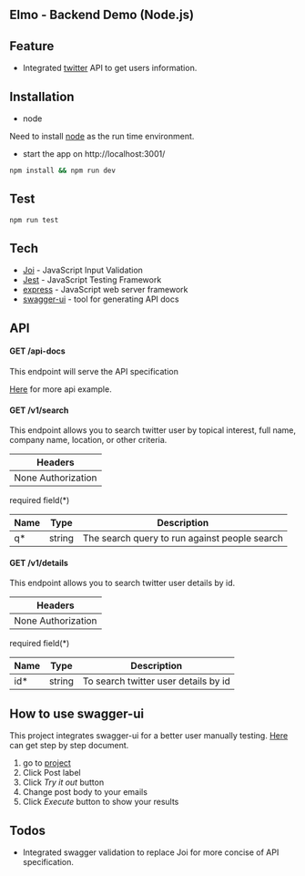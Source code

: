 ## Elmo - Backend Demo (Node.js)

## Feature

- Integrated [twitter](https://developer.twitter.com/en/docs/accounts-and-users/follow-search-get-users/api-reference/get-users-search) API to get users information.

## Installation

- node

Need to install [node](https://nodejs.org/en/download/) as the run time environment.

- start the app on http://localhost:3001/

```bash
npm install && npm run dev
```

## Test

```bash
npm run test
```

## Tech

- [Joi](https://www.npmjs.com/package/joi) - JavaScript Input Validation
- [Jest](https://jestjs.io/) - JavaScript Testing Framework
- [express](https://www.npmjs.com/package/express) - JavaScript web server framework
- [swagger-ui](https://www.npmjs.com/package/swagger-ui-express) - tool for generating API docs

## API

#### GET /api-docs

This endpoint will serve the API specification

[Here](http://localhost:3001/api-docs/) for more api example.

#### GET /v1/search

This endpoint allows you to search twitter user by topical interest, full name, company name, location, or other criteria.

| Headers            |
| ------------------ |
| None Authorization |

required field(\*)

| Name | Type   | Description                                   |
| ---- | ------ | --------------------------------------------- |
| q\*  | string | The search query to run against people search |

#### GET /v1/details

This endpoint allows you to search twitter user details by id.

| Headers            |
| ------------------ |
| None Authorization |

required field(\*)

| Name | Type   | Description                          |
| ---- | ------ | ------------------------------------ |
| id\* | string | To search twitter user details by id |

## How to use swagger-ui

This project integrates swagger-ui for a better user manually testing.
[Here](https://www.blazemeter.com/blog/getting-started-with-swagger-ui) can get step by step document.

1.  go to [project](http://localhost:3001/api-docs/)
1.  Click Post label
1.  Click _Try it out_ button
1.  Change post body to your emails
1.  Click _Execute_ button to show your results

## Todos

- Integrated swagger validation to replace Joi for more concise of API specification.
